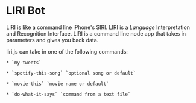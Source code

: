 # LIRI Bot

LIRI is like a command line iPhone's SIRI. LIRI is a _Language_ Interpretation and Recognition Interface. LIRI is a command line node app that takes in parameters and gives you back data.

liri.js can take in one of the following commands:

    * `my-tweets`

    * `spotify-this-song` `optional song or default` 

    * `movie-this` `movie name or default`

    * `do-what-it-says` `command from a text file`

